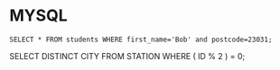 # MYSQL
```mysql
SELECT * FROM students WHERE first_name='Bob' and postcode=23031;
```
SELECT DISTINCT CITY FROM STATION WHERE ( ID % 2 ) = 0;
